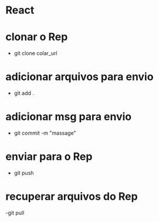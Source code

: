# React

# clonar o Rep
- git clone colar_url

# adicionar arquivos para envio
- git add .

# adicionar msg para envio
- git commit -m "massage"

# enviar para o Rep
- git push

# recuperar arquivos do Rep
-git pull

